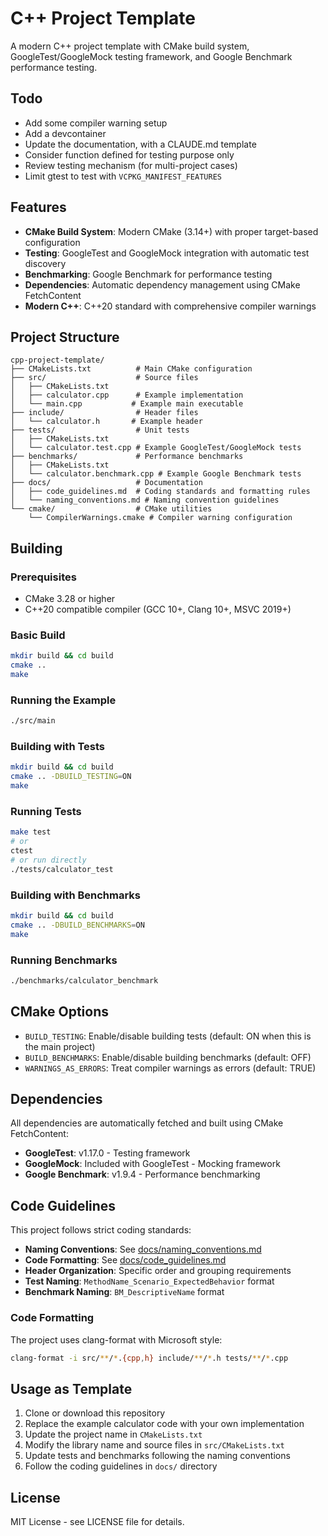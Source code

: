 # C++ Project Template

A modern C++ project template with CMake build system, GoogleTest/GoogleMock testing framework, and Google Benchmark performance testing.

## Todo
- Add some compiler warning setup
- Add a devcontainer
- Update the documentation, with a CLAUDE.md template
- Consider function defined for testing purpose only
- Review testing mechanism (for multi-project cases)
- Limit gtest to test with `VCPKG_MANIFEST_FEATURES`

## Features

- **CMake Build System**: Modern CMake (3.14+) with proper target-based configuration
- **Testing**: GoogleTest and GoogleMock integration with automatic test discovery
- **Benchmarking**: Google Benchmark for performance testing
- **Dependencies**: Automatic dependency management using CMake FetchContent
- **Modern C++**: C++20 standard with comprehensive compiler warnings

## Project Structure

```
cpp-project-template/
├── CMakeLists.txt          # Main CMake configuration
├── src/                    # Source files
│   ├── CMakeLists.txt
│   ├── calculator.cpp      # Example implementation
│   └── main.cpp           # Example main executable
├── include/                # Header files
│   └── calculator.h       # Example header
├── tests/                  # Unit tests
│   ├── CMakeLists.txt
│   └── calculator.test.cpp # Example GoogleTest/GoogleMock tests
├── benchmarks/             # Performance benchmarks
│   ├── CMakeLists.txt
│   └── calculator.benchmark.cpp # Example Google Benchmark tests
├── docs/                   # Documentation
│   ├── code_guidelines.md  # Coding standards and formatting rules
│   └── naming_conventions.md # Naming convention guidelines
└── cmake/                  # CMake utilities
    └── CompilerWarnings.cmake # Compiler warning configuration
```

## Building

### Prerequisites

- CMake 3.28 or higher
- C++20 compatible compiler (GCC 10+, Clang 10+, MSVC 2019+)

### Basic Build

```bash
mkdir build && cd build
cmake ..
make
```

### Running the Example

```bash
./src/main
```

### Building with Tests

```bash
mkdir build && cd build
cmake .. -DBUILD_TESTING=ON
make
```

### Running Tests

```bash
make test
# or
ctest
# or run directly
./tests/calculator_test
```

### Building with Benchmarks

```bash
mkdir build && cd build
cmake .. -DBUILD_BENCHMARKS=ON
make
```

### Running Benchmarks

```bash
./benchmarks/calculator_benchmark
```

## CMake Options

- `BUILD_TESTING`: Enable/disable building tests (default: ON when this is the main project)
- `BUILD_BENCHMARKS`: Enable/disable building benchmarks (default: OFF)
- `WARNINGS_AS_ERRORS`: Treat compiler warnings as errors (default: TRUE)

## Dependencies

All dependencies are automatically fetched and built using CMake FetchContent:

- **GoogleTest**: v1.17.0 - Testing framework
- **GoogleMock**: Included with GoogleTest - Mocking framework  
- **Google Benchmark**: v1.9.4 - Performance benchmarking

## Code Guidelines

This project follows strict coding standards:

- **Naming Conventions**: See [docs/naming_conventions.md](docs/naming_conventions.md)
- **Code Formatting**: See [docs/code_guidelines.md](docs/code_guidelines.md)
- **Header Organization**: Specific order and grouping requirements
- **Test Naming**: `MethodName_Scenario_ExpectedBehavior` format
- **Benchmark Naming**: `BM_DescriptiveName` format

### Code Formatting

The project uses clang-format with Microsoft style:

```bash
clang-format -i src/**/*.{cpp,h} include/**/*.h tests/**/*.cpp
```

## Usage as Template

1. Clone or download this repository
2. Replace the example calculator code with your own implementation
3. Update the project name in `CMakeLists.txt`
4. Modify the library name and source files in `src/CMakeLists.txt`
5. Update tests and benchmarks following the naming conventions
6. Follow the coding guidelines in `docs/` directory

## License

MIT License - see LICENSE file for details.
